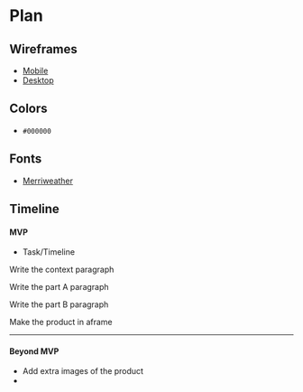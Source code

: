 # Plan

## Wireframes
* [Mobile](../images/mobile_wireframe.png)
* [Desktop](../images/website_wireframe.png)

## Colors
* `#000000`

## Fonts
* [Merriweather](https://fonts.googleapis.com/css2?family=Merriweather)

## Timeline

#### MVP

* Task/Timeline

Write the context paragraph

Write the part A paragraph

Write the part B paragraph
 
Make the product in aframe

---

#### Beyond MVP

* Add extra images of the product
* 
